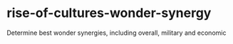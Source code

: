 # rise-of-cultures-wonder-synergy
Determine best wonder synergies, including overall, military and economic
